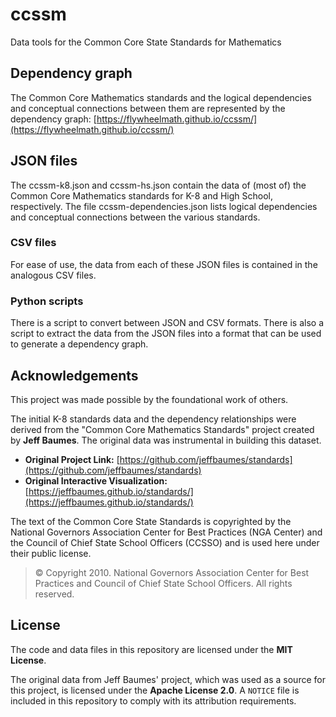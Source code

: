 # ccssm
Data tools for the Common Core State Standards for Mathematics

## Dependency graph

The Common Core Mathematics standards and the logical dependencies and conceptual connections between them are represented by the dependency graph: [https://flywheelmath.github.io/ccssm/](https://flywheelmath.github.io/ccssm/)

## JSON files

The ccssm-k8.json and ccssm-hs.json contain the data of (most of) the Common Core Mathematics standards for K-8 and High School, respectively.
The file ccssm-dependencies.json lists logical dependencies and conceptual connections between the various standards.

### CSV files

For ease of use, the data from each of these JSON files is contained in the analogous CSV files.

### Python scripts

There is a script to convert between JSON and CSV formats.
There is also a script to extract the data from the JSON files into a format that can be used to generate a dependency graph.

## Acknowledgements

This project was made possible by the foundational work of others.

The initial K-8 standards data and the dependency relationships were derived from the "Common Core Mathematics Standards" project created by **Jeff Baumes**. The original data was instrumental in building this dataset.
* **Original Project Link:** [https://github.com/jeffbaumes/standards](https://github.com/jeffbaumes/standards)
* **Original Interactive Visualization:** [https://jeffbaumes.github.io/standards/](https://jeffbaumes.github.io/standards/)

The text of the Common Core State Standards is copyrighted by the National Governors Association Center for Best Practices (NGA Center) and the Council of Chief State School Officers (CCSSO) and is used here under their public license.
> © Copyright 2010. National Governors Association Center for Best Practices and Council of Chief State School Officers. All rights reserved.

## License

The code and data files in this repository are licensed under the **MIT License**.

The original data from Jeff Baumes' project, which was used as a source for this project, is licensed under the **Apache License 2.0**. A `NOTICE` file is included in this repository to comply with its attribution requirements.
